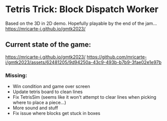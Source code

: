 # Tetris Trick: Block Dispatch Worker

Based on the 3D in 2D demo.
Hopefully playable by the end of the jam...
https://mricarte-i.github.io/gmtk2023/

## Current state of the game:
https://mricarte-i.github.io/gmtk2023/
https://github.com/mricarte-i/gmtk2023/assets/62481205/9d94250a-43c9-493b-b7b9-3fae02e1e97b

### Missing:
 - Win condition and game over screen
 - Update tetris board to clean lines
 - Fix TetrisSim (seems like it won't attempt to clear lines when picking where to place a piece...)
 - More sound and stuff
 - Fix issue where blocks get stuck in boxes
